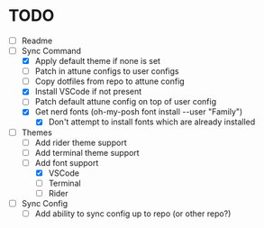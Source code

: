# TODO
- [ ] Readme
- [ ] Sync Command
    - [x] Apply default theme if none is set
    - [ ] Patch in attune configs to user configs
    - [ ] Copy dotfiles from repo to attune config
    - [x] Install VSCode if not present
    - [ ] Patch default attune config on top of user config
    - [x] Get nerd fonts (oh-my-posh font install --user "Family")
        - [x] Don't attempt to install fonts which are already installed
- [ ] Themes
    - [ ] Add rider theme support
    - [ ] Add terminal theme support
    - [ ] Add font support
      - [x] VSCode
      - [ ] Terminal
      - [ ] Rider
- [ ] Sync Config
    - [ ] Add ability to sync config up to repo (or other repo?)
